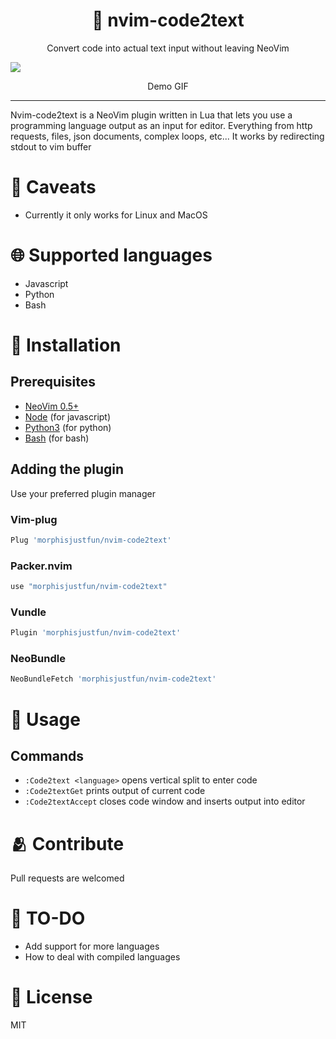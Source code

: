 <h1 align="center"> 🐷 nvim-code2text </h1>
<p align="center">
Convert code into actual text input without leaving NeoVim
</p>

<img src="nvim-code2text.gif"/>

<p align="center">
Demo GIF
</p>

<hr>

Nvim-code2text is a NeoVim plugin written in Lua that lets you use a programming language output as an input for editor. Everything from http requests, files, json documents, complex loops, etc... It works by redirecting stdout to vim buffer

# 🎃 Caveats

-   Currently it only works for Linux and MacOS

# 🌐 Supported languages

- Javascript
- Python
- Bash

# 🔌 Installation

## Prerequisites

-   [NeoVim 0.5+](https://github.com/neovim/neovim/releases/tag/v0.5.0)
-   [Node](https://nodejs.org/es/) (for javascript)
-   [Python3](https://www.python.org/downloads/) (for python)
-   [Bash](https://www.gnu.org/software/bash/) (for bash)

## Adding the plugin

Use your preferred plugin manager

### Vim-plug

```lua
Plug 'morphisjustfun/nvim-code2text'
```

### Packer.nvim

```lua
use "morphisjustfun/nvim-code2text"
```

### Vundle

```lua
Plugin 'morphisjustfun/nvim-code2text'
```

### NeoBundle

```lua
NeoBundleFetch 'morphisjustfun/nvim-code2text'
```

# 🌟 Usage

## Commands

- `:Code2text <language>` opens vertical split to enter code
- `:Code2textGet` prints output of current code
- `:Code2textAccept` closes code window and inserts output into editor

# 🫂 Contribute

Pull requests are welcomed

# 📙 TO-DO

- Add support for more languages
- How to deal with compiled languages

# 🛂 License

MIT
